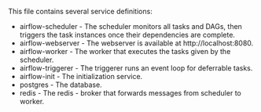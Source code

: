 This file contains several service definitions:
- airflow-scheduler - The scheduler monitors all tasks and DAGs, then triggers the task instances once their dependencies are complete.
- airflow-webserver - The webserver is available at http://localhost:8080.
- airflow-worker - The worker that executes the tasks given by the scheduler.
- airflow-triggerer - The triggerer runs an event loop for deferrable tasks.
- airflow-init - The initialization service.
- postgres - The database.
- redis - The redis - broker that forwards messages from scheduler to worker.